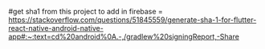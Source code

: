 #get sha1 from this project to add in firebase = https://stackoverflow.com/questions/51845559/generate-sha-1-for-flutter-react-native-android-native-app#:~:text=cd%20android%0A.-,/gradlew%20signingReport,-Share

